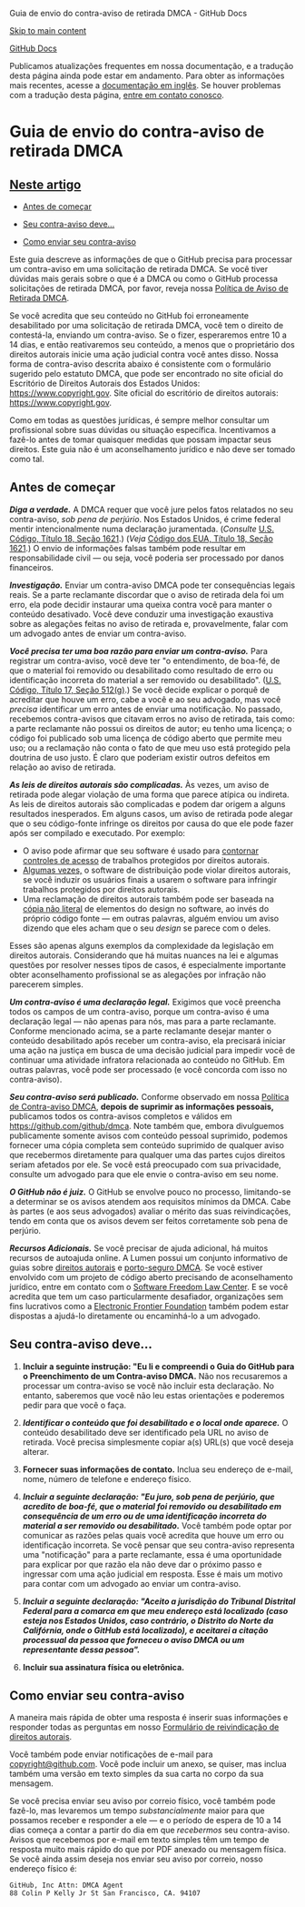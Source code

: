 Guia de envio do contra-aviso de retirada DMCA - GitHub Docs

[Skip to main content](#main-content)

[](/pt)[GitHub Docs](/pt)

Publicamos atualizações frequentes em nossa documentação, e a tradução desta página ainda pode estar em andamento. Para obter as informações mais recentes, acesse a [documentação em inglês](/en). Se houver problemas com a tradução desta página, [entre em contato conosco](https://github.com/contact?form[subject]=translation%20issue%20on%20docs.github.com&form[comments]=).

Guia de envio do contra-aviso de retirada DMCA
==========

[Neste artigo](/site-policy/content-removal-policies/guide-to-submitting-a-dmca-counter-notice#in-this-article)
----------

* [Antes de começar](#before-you-start)

* [Seu contra-aviso deve...](#your-counter-notice-must)

* [Como enviar seu contra-aviso](#how-to-submit-your-counter-notice)

Este guia descreve as informações de que o GitHub precisa para processar um contra-aviso em uma solicitação de retirada DMCA. Se você tiver dúvidas mais gerais sobre o que é a DMCA ou como o GitHub processa solicitações de retirada DMCA, por favor, reveja nossa [Política de Aviso de Retirada DMCA](/pt/articles/dmca-takedown-policy).

Se você acredita que seu conteúdo no GitHub foi erroneamente desabilitado por uma solicitação de retirada DMCA, você tem o direito de contestá-la, enviando um contra-aviso. Se o fizer, esperaremos entre 10 a 14 dias, e então reativaremos seu conteúdo, a menos que o proprietário dos direitos autorais inicie uma ação judicial contra você antes disso. Nossa forma de contra-aviso descrita abaixo é consistente com o formulário sugerido pelo estatuto DMCA, que pode ser encontrado no site oficial do Escritório de Direitos Autorais dos Estados Unidos: <https://www.copyright.gov>. Site oficial do escritório de direitos autorais: <https://www.copyright.gov>.

Como em todas as questões jurídicas, é sempre melhor consultar um profissional sobre suas dúvidas ou situação específica. Incentivamos a fazê-lo antes de tomar quaisquer medidas que possam impactar seus direitos. Este guia não é um aconselhamento jurídico e não deve ser tomado como tal.

[](#before-you-start)Antes de começar
----------

***Diga a verdade.*** A DMCA requer que você jure pelos fatos relatados no seu contra-aviso, *sob pena de perjúrio*. Nos Estados Unidos, é crime federal mentir intencionalmente numa declaração juramentada. (*Consulte* [U.S. Código, Título 18, Seção 1621](https://www.gpo.gov/fdsys/pkg/USCODE-2011-title18/html/USCODE-2011-title18-partI-chap79-sec1621.htm).) (*Veja* [Código dos EUA, Título 18, Seção 1621](https://www.gpo.gov/fdsys/pkg/USCODE-2011-title18/html/USCODE-2011-title18-partI-chap79-sec1621.htm).) O envio de informações falsas também pode resultar em responsabilidade civil — ou seja, você poderia ser processado por danos financeiros.

***Investigação.*** Enviar um contra-aviso DMCA pode ter consequências legais reais. Se a parte reclamante discordar que o aviso de retirada dela foi um erro, ela pode decidir instaurar uma queixa contra você para manter o conteúdo desativado. Você deve conduzir uma investigação exaustiva sobre as alegações feitas no aviso de retirada e, provavelmente, falar com um advogado antes de enviar um contra-aviso.

***Você precisa ter uma boa razão para enviar um contra-aviso.*** Para registrar um contra-aviso, você deve ter "o entendimento, de boa-fé, de que o material foi removido ou desabilitado como resultado de erro ou identificação incorreta do material a ser removido ou desabilitado". ([U.S. Código, Título 17, Seção 512(g)](https://www.copyright.gov/title17/92chap5.html#512).) Se você decide explicar o porquê de acreditar que houve um erro, cabe a você e ao seu advogado, mas você *precisa* identificar um erro antes de enviar uma notificação. No passado, recebemos contra-avisos que citavam erros no aviso de retirada, tais como: a parte reclamante não possui os direitos de autor; eu tenho uma licença; o código foi publicado sob uma licença de código aberto que permite meu uso; ou a reclamação não conta o fato de que meu uso está protegido pela doutrina de uso justo. É claro que poderiam existir outros defeitos em relação ao aviso de retirada.

***As leis de direitos autorais são complicadas.*** Às vezes, um aviso de retirada pode alegar violação de uma forma que parece atípica ou indireta. As leis de direitos autorais são complicadas e podem dar origem a alguns resultados inesperados. Em alguns casos, um aviso de retirada pode alegar que o seu código-fonte infringe os direitos por causa do que ele pode fazer após ser compilado e executado. Por exemplo:

* O aviso pode afirmar que seu software é usado para [contornar controles de acesso](https://www.copyright.gov/title17/92chap12.html) de trabalhos protegidos por direitos autorais.
* [Algumas vezes,](https://www.copyright.gov/docs/mgm/) o software de distribuição pode violar direitos autorais, se você induzir os usuários finais a usarem o software para infringir trabalhos protegidos por direitos autorais.
* Uma reclamação de direitos autorais também pode ser baseada na [cópia não literal](https://en.wikipedia.org/wiki/Substantial_similarity) de elementos do design no software, ao invés do próprio código fonte — em outras palavras, alguém enviou um aviso dizendo que eles acham que o seu *design* se parece com o deles.

Esses são apenas alguns exemplos da complexidade da legislação em direitos autorais. Considerando que há muitas nuances na lei e algumas questões por resolver nesses tipos de casos, é especialmente importante obter aconselhamento profissional se as alegações por infração não parecerem simples.

***Um contra-aviso é uma declaração legal.*** Exigimos que você preencha todos os campos de um contra-aviso, porque um contra-aviso é uma declaração legal — não apenas para nós, mas para a parte reclamante. Conforme mencionado acima, se a parte reclamante desejar manter o conteúdo desabilitado após receber um contra-aviso, ela precisará iniciar uma ação na justiça em busca de uma decisão judicial para impedir você de continuar uma atividade infratora relacionada ao conteúdo no GitHub. Em outras palavras, você pode ser processado (e você concorda com isso no contra-aviso).

***Seu contra-aviso será publicado.*** Conforme observado em nossa [Política de Contra-aviso DMCA](/pt/articles/dmca-takedown-policy#d-transparency), **depois de suprimir as informações pessoais,** publicamos todos os contra-avisos completos e válidos em <https://github.com/github/dmca>. Note também que, embora divulguemos publicamente somente avisos com conteúdo pessoal suprimido, podemos fornecer uma cópia completa sem conteúdo suprimido de qualquer aviso que recebermos diretamente para qualquer uma das partes cujos direitos seriam afetados por ele. Se você está preocupado com sua privacidade, consulte um advogado para que ele envie o contra-aviso em seu nome.

***O GitHub não é juiz.*** O GitHub se envolve pouco no processo, limitando-se a determinar se os avisos atendem aos requisitos mínimos da DMCA. Cabe às partes (e aos seus advogados) avaliar o mérito das suas reivindicações, tendo em conta que os avisos devem ser feitos corretamente sob pena de perjúrio.

***Recursos Adicionais.*** Se você precisar de ajuda adicional, há muitos recursos de autoajuda online. A Lumen possui um conjunto informativo de guias sobre [direitos autorais](https://www.lumendatabase.org/topics/5) e [porto-seguro DMCA](https://www.lumendatabase.org/topics/14). Se você estiver envolvido com um projeto de código aberto precisando de aconselhamento jurídico, entre em contato com o [Software Freedom Law Center](https://www.softwarefreedom.org/about/contact/). E se você acredita que tem um caso particularmente desafiador, organizações sem fins lucrativos como a [Electronic Frontier Foundation](https://www.eff.org/pages/legal-assistance) também podem estar dispostas a ajudá-lo diretamente ou encaminhá-lo a um advogado.

[](#your-counter-notice-must)Seu contra-aviso deve...
----------

1. **Incluir a seguinte instrução: "Eu li e compreendi o Guia do GitHub para o Preenchimento de um Contra-aviso DMCA.** Não nos recusaremos a processar um contra-aviso se você não incluir esta declaração. No entanto, saberemos que você não leu estas orientações e poderemos pedir para que você o faça.

2. ***Identificar o conteúdo que foi desabilitado e o local onde aparece.*** O conteúdo desabilitado deve ser identificado pela URL no aviso de retirada. Você precisa simplesmente copiar a(s) URL(s) que você deseja alterar.

3. **Fornecer suas informações de contato.** Inclua seu endereço de e-mail, nome, número de telefone e endereço físico.

4. ***Incluir a seguinte declaração: "Eu juro, sob pena de perjúrio, que acredito de boa-fé, que o material foi removido ou desabilitado em consequência de um erro ou de uma identificação incorreta do material a ser removido ou desabilitado.*** Você também pode optar por comunicar as razões pelas quais você acredita que houve um erro ou identificação incorreta. Se você pensar que seu contra-aviso representa uma "notificação" para a parte reclamante, essa é uma oportunidade para explicar por que razão ela não deve dar o próximo passo e ingressar com uma ação judicial em resposta. Esse é mais um motivo para contar com um advogado ao enviar um contra-aviso.

5. ***Incluir a seguinte declaração: "Aceito a jurisdição do Tribunal Distrital Federal para a comarca em que meu endereço está localizado (caso esteja nos Estados Unidos, caso contrário, o Distrito do Norte da Califórnia, onde o GitHub está localizado), e aceitarei a citação processual da pessoa que forneceu o aviso DMCA ou um representante dessa pessoa".***

6. **Incluir sua assinatura física ou eletrônica.**

[](#how-to-submit-your-counter-notice)Como enviar seu contra-aviso
----------

A maneira mais rápida de obter uma resposta é inserir suas informações e responder todas as perguntas em nosso [Formulário de reivindicação de direitos autorais](https://github.com/contact/dmca).

Você também pode enviar notificações de e-mail para [copyright@github.com](mailto:copyright@github.com). Você pode incluir um anexo, se quiser, mas inclua também uma versão em texto simples da sua carta no corpo da sua mensagem.

Se você precisa enviar seu aviso por correio físico, você também pode fazê-lo, mas levaremos um tempo *substancialmente* maior para que possamos receber e responder a ele — e o período de espera de 10 a 14 dias começa a contar a partir do dia em que *recebermos* seu contra-aviso. Avisos que recebemos por e-mail em texto simples têm um tempo de resposta muito mais rápido do que por PDF anexado ou mensagem física. Se você ainda assim deseja nos enviar seu aviso por correio, nosso endereço físico é:

```
GitHub, Inc Attn: DMCA Agent
88 Colin P Kelly Jr St San Francisco, CA. 94107

```
